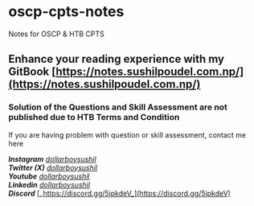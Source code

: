 # oscp-cpts-notes



Notes for OSCP & HTB CPTS

## Enhance your reading experience with my GitBook [https://notes.sushilpoudel.com.np/](https://notes.sushilpoudel.com.np/)

### &#x20;Solution of the Questions and Skill Assessment are not published due to HTB Terms and Condition <a href="#solution-of-the-questions-and-skill-assessment-are-not-published-due-to-htb-terms-and-condition" id="solution-of-the-questions-and-skill-assessment-are-not-published-due-to-htb-terms-and-condition"></a>

If you are having problem with question or skill assessment, contact me here

_**Instagram**_ [_dollarboysushil_](https://instagram.com/dollarboysushil) \
_**Twitter (X)**_ [_dollarboysushil_](https://twitter.com/dollarboysushil) \
_**Youtube**_ [_dollarboysushil_](https://youtube.com/dollarboysushil) \
_**Linkedin**_ [_dollarboysushil_](https://www.linkedin.com/in/dollarboysushil/) \
_**Discord**_ [_https://discord.gg/5jpkdeV_](https://discord.gg/5jpkdeV)
